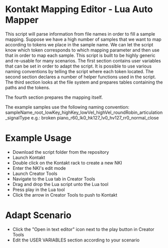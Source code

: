 # Kontakt Mapping Editor - Lua Auto Mapper
This script will parse information from file names in order to fill a sample mapping.
Suppose we have a high number of samples that we want to map according to tokens we place in the sample name.
We can let the script know which token corresponds to which mapping parameter and then use that in order to
map each sample.
This script is built to be highly generic and re-usable for many scenarios. 
The first section contains user variables that can be set in order to adapt the script. 
It is possible to use various naming conventions by telling the script where each token located.
The second section declares a number of helper functions used in the script.
The third section looks at the file system and prepares tables containing the paths and the tokens.

The fourth section prepares the mapping itself.

The example samples use the following naming convention:
sampleName_root_lowKey_highKey_lowVel_highVel_roundRobin_articulation_signalType
e.g.:
broken piano_r60_lk0_hk127_lv0_hv127_rr0_normal_close

# Example Usage
- Download the script folder from the repository
- Launch Kontakt
- Double click on the Kontakt rack to create a new NKI
- Enter the NKI's edit mode
- Launch Creator Tools
- Navigate to the Lua tab in Creator Tools
- Drag and drop the Lua script unto the Lua tool
- Press play in the Lua tool
- Click the arrow in Creator Tools to push to Kontakt

# Adapt Scenario
- Click the "Open in text editor" icon next to the play button in Creator Tools
- Edit the USER VARIABLES section according to your scenario
